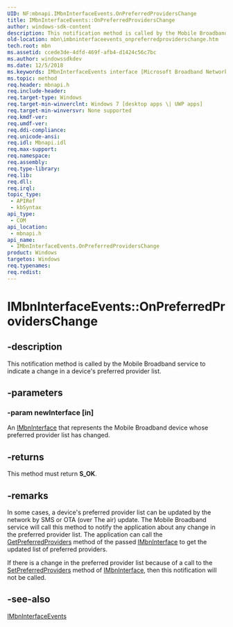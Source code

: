 ```yaml
---
UID: NF:mbnapi.IMbnInterfaceEvents.OnPreferredProvidersChange
title: IMbnInterfaceEvents::OnPreferredProvidersChange
author: windows-sdk-content
description: This notification method is called by the Mobile Broadband service to indicate a change in a device's preferred provider list.
old-location: mbn\imbninterfaceevents_onpreferredproviderschange.htm
tech.root: mbn
ms.assetid: ccede3de-4dfd-469f-afb4-d1424c56c7bc
ms.author: windowssdkdev
ms.date: 12/5/2018
ms.keywords: IMbnInterfaceEvents interface [Microsoft Broadband Networks],OnPreferredProvidersChange method, IMbnInterfaceEvents.OnPreferredProvidersChange, IMbnInterfaceEvents::OnPreferredProvidersChange, OnPreferredProvidersChange, OnPreferredProvidersChange method [Microsoft Broadband Networks], OnPreferredProvidersChange method [Microsoft Broadband Networks],IMbnInterfaceEvents interface, mbn.imbninterfaceevents_onpreferredproviderschange, mbnapi/IMbnInterfaceEvents::OnPreferredProvidersChange
ms.topic: method
req.header: mbnapi.h
req.include-header: 
req.target-type: Windows
req.target-min-winverclnt: Windows 7 [desktop apps \| UWP apps]
req.target-min-winversvr: None supported
req.kmdf-ver: 
req.umdf-ver: 
req.ddi-compliance: 
req.unicode-ansi: 
req.idl: Mbnapi.idl
req.max-support: 
req.namespace: 
req.assembly: 
req.type-library: 
req.lib: 
req.dll: 
req.irql: 
topic_type:
 - APIRef
 - kbSyntax
api_type:
 - COM
api_location:
 - mbnapi.h
api_name:
 - IMbnInterfaceEvents.OnPreferredProvidersChange
product: Windows
targetos: Windows
req.typenames: 
req.redist: 
---
```


# IMbnInterfaceEvents::OnPreferredProvidersChange


## -description


This notification method is called by the Mobile Broadband service to indicate a change in a device's preferred provider list.


## -parameters




### -param newInterface [in]

An <a href="https://msdn.microsoft.com/958bce42-4772-4706-8900-1f83c5d3d52b">IMbnInterface</a> that represents the Mobile Broadband device whose preferred provider list has changed.


## -returns



This method must return <b>S_OK</b>.




## -remarks



In some cases, a device's preferred provider list can be updated by the network by SMS or OTA (over The air) update. The Mobile Broadband service will call this method to notify the application about any change in the preferred provider list. The application can call the <a href="https://msdn.microsoft.com/cbd37f0a-4245-415d-bd74-501aa4c7ade7">GetPreferredProviders</a> method of the passed <a href="https://msdn.microsoft.com/958bce42-4772-4706-8900-1f83c5d3d52b">IMbnInterface</a> to get the updated list of preferred providers.


If there is a change in the preferred provider list because of a call to the <a href="https://msdn.microsoft.com/2ea95b4a-07d9-40d6-bb82-091b49c965c4">SetPreferredProviders</a> method of <a href="https://msdn.microsoft.com/958bce42-4772-4706-8900-1f83c5d3d52b">IMbnInterface</a>, then this notification will not be called. 













## -see-also




<a href="https://msdn.microsoft.com/3c641f14-9f53-4d69-9faa-2491189083df">IMbnInterfaceEvents</a>
 

 

